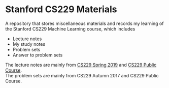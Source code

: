 # Stanford CS229 Materials
A repository that stores miscellaneous materials and records my learning of the Stanford CS229 Machine Learning course, which includes
- Lecture notes
- My study notes
- Problem sets
- Answer to problem sets

The lecture notes are mainly from [CS229 Spring 2019](http://cs229.stanford.edu/syllabus-spring2019.html) and [CS229 Public Course](https://see.stanford.edu/course/cs229).  
The problem sets are mainly from CS229 Autumn 2017 and CS229 Public Course.
